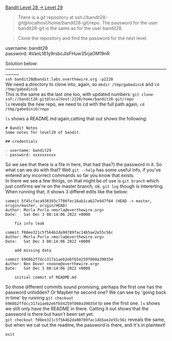 [Bandit Level 28 → Level 29](https://overthewire.org/wargames/bandit/bandit29.html)

>There is a git repository at ssh://bandit28-git@localhost/home/bandit28-git/repo. The password for the user bandit28-git is the same as for the user bandit28.  

>Clone the repository and find the password for the next level.  

username: bandit28  
password: AVanL161y9rsbcJIsFHuw35rjaOM19nR  

Solution below:  
———————————————————————————————————————  
`ssh bandit28@bandit.labs.overthewire.org -p2220`  
We need a directory to clone into, again, so `mkdir /tmp/gabedini6` and `cd /tmp/gabedini6`  
This is the same as the last one too, with updated numbers: `git clone ssh://bandit28-git@localhost:2220/home/bandit28-git/repo`  
`ls` reveals the new repo, we need to cd with the full path again, `cd /tmp/gabedini6/repo`  

`ls` shows a README.md again,catting that out shows the following:
```
# Bandit Notes
Some notes for level29 of bandit.

## credentials

- username: bandit29
- password: xxxxxxxxxx
```  
So we see that there is a file in here, that had (has?) the password in it. So what can we do with that? Well `git --help` has some useful info, if you've entered any incorrect commands so far you know that exists.  
In there we see a few things, on that might be of use is `git branch` which just confirms we're on the master branch, ok. `git log` though is intererting. When running that, it shows 3 differet edits like the below:
```
commit 5f45cfaca938393c7706fec16ab1ca627e947f64 (HEAD -> master, origin/master, origin/HEAD)
Author: Morla Porla <morla@overthewire.org>
Date:   Sat Dec 3 08:14:06 2022 +0000

    fix info leak

commit f08ee321c5f564b2da90789fac14b5ae2e55c56c
Author: Morla Porla <morla@overthewire.org>
Date:   Sat Dec 3 08:14:06 2022 +0000

    add missing data

commit 6968b2ffdcc317a1aeb2ebfb54259f860a390354
Author: Ben Dover <noone@overthewire.org>
Date:   Sat Dec 3 08:14:06 2022 +0000

    initial commit of README.md
```  
So those different commits sound promising, perhaps the first one has the password unhidden? Or Maybet he second one? We can see by 'going back in time' by running `git checkout 6968b2ffdcc317a1aeb2ebfb54259f860a390354`  to see the first one. `ls` shows we still only have the README in there.  Catting it out shows that the password is there but hasn't been set yet.  
`git checkout f08ee321c5f564b2da90789fac14b5ae2e55c56c` reveals the same, but when we cat out the readme, the password is there, and it's in plaintext!  


`exit`  